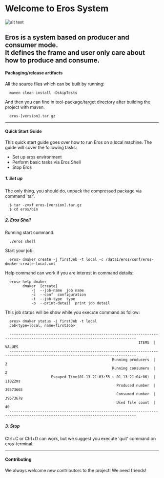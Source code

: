# Welcome to Eros System
![alt text](https://timgsa.baidu.com/timg?image&quality=80&size=b9999_10000&sec=1579098824802&di=abf5698d303cf21770162ce6f76f5e7f&imgtype=0&src=http%3A%2F%2Fphotocdn.sohu.com%2F20130113%2FImg363287295.jpg "Eros")


Eros is a system based on producer and consumer mode.<br>
It defines the frame and user only care about how to produce and consume.
---------------------------


#### Packaging/release artifacts

All the source files which can be built by running:
``` package 
  maven clean install -DskipTests 
```
And then you can find in tool-package/target directory after building the project with maven.
``` package 
  eros-[version].tar.gz
```
---------------------------

#### Quick Start Guide
This quick start guide goes over how to run Eros on a local machine. The guide will cover the following tasks:
- Set up eros environment
- Perform basic tasks via Eros Shell
- Stop Eros

##### 1. Set up
The only thing, you should do, unpack the compressed package via command 'tar'.
```  
  $ tar -zvxf eros-[version].tar.gz
  $ cd eros/bin
```
##### 2. Eros Shell
Running start command:
```  
  ./eros shell
```
Start your job:
```  
  eros> dmaker create -j firstJob -t local -c /data1/eros/conf/eros-dmaker-create-local.xml 
```
Help command can work if you are interest in command details:
``` shell 
  eros> help dmaker
        dmaker  [create]
		    -j	--job-name	job name
		    -c	--conf	configuration
		    -t	--job-type	type
		    -p	--print-detail	print job detail
```
This job status will be show while you execute command as follow: 

``` shell 
  eros> dmaker status -j firstJob -t local
  Job<type=local, name=firstJob>
  
  --------------------------------------------------------------------------------------------------------------------------------
                                                             ITEMS	|	VALUES                                                          
  --------------------------------------------------------------------------------------------------------------------------------
                                                 Running producers	|	2                                                               
                                                 Running consumers	|	2                                                               
                     Escaped Time(01-13 21:03:55 ~ 01-13 21:04:06)	|	11022ms                                                         
                                                   Produced number	|	39573665                                                        
                                                   Consumed number	|	39573678                                                        
                                                   Used file count	|	40                                                              
  --------------------------------------------------------------------------------------------------------------------------------
```

##### 3. Stop
Ctrl+C or Ctrl+D can work, but we suggest you execute 'quit' command on eros-terminal.

---------------------------

#### Contributing
We always welcome new contributors to the project! We need friends!